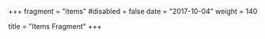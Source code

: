 +++
fragment = "items"
#disabled = false
date = "2017-10-04"
weight = 140

title = "Items Fragment"
+++
